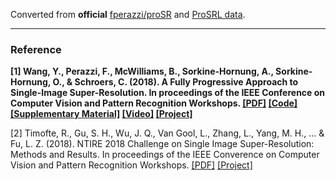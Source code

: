 Converted from **official** [fperazzi/proSR](https://github.com/fperazzi/proSR/tree/240df4c8cd66a160e743033655c27769c1e91347) and [ProSRL data](http://igl.ethz.ch/projects/prosr/ProSRL.zip).

---

### Reference
**[1] Wang, Y., Perazzi, F., McWilliams, B., Sorkine-Hornung, A., Sorkine-Hornung, O., & Schroers, C. (2018). A Fully Progressive Approach to Single-Image Super-Resolution. In proceedings of the IEEE Conference on Computer Vision and Pattern Recognition Workshops. [[PDF]](http://igl.ethz.ch/projects/prosr/prosr-cvprw-2018-wang-et-al.pdf) [[Code]](https://github.com/fperazzi/proSR) [[Supplementary Material]](http://igl.ethz.ch/projects/prosr/prosr-supplemental.pdf) [[Video]](http://igl.ethz.ch/projects/prosr/prosr-video.mp4) [[Project]](http://igl.ethz.ch/projects/prosr/)**

[2] Timofte, R., Gu, S. H., Wu, J. Q., Van Gool, L., Zhang, L., Yang, M. H., ... & Fu, L. Z. (2018). NTIRE 2018 Challenge on Single Image Super-Resolution: Methods and Results. In proceedings of the IEEE Converence on Computer Vision and Pattern Recognition Workshops. [[PDF]](http://people.ee.ethz.ch/~timofter/publications/NTIRE2018_SR_report_CVPRW-2018.pdf) [[Project]](http://www.vision.ee.ethz.ch/ntire18/#challenge)
